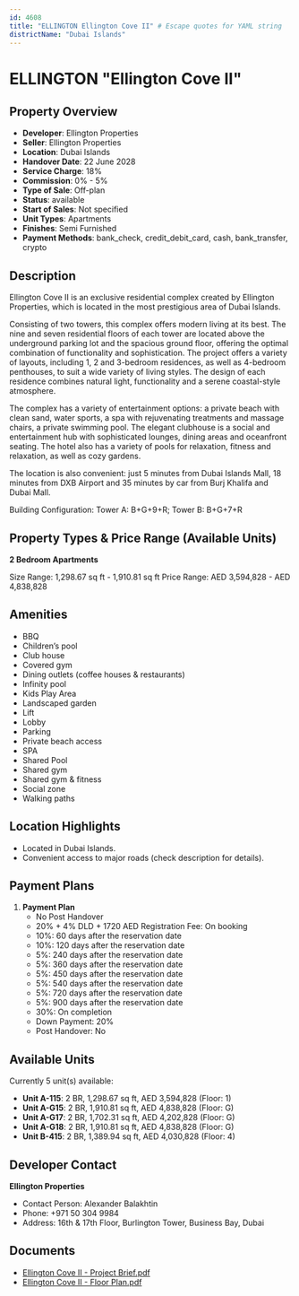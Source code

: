 ```yaml
---
id: 4608
title: "ELLINGTON Ellington Cove II" # Escape quotes for YAML string
districtName: "Dubai Islands"
---
```


# ELLINGTON "Ellington Cove II"

## Property Overview
- **Developer**: Ellington Properties
- **Seller**: Ellington Properties
- **Location**: Dubai Islands
- **Handover Date**: 22 June 2028
- **Service Charge**: 18%
- **Commission**: 0% - 5%
- **Type of Sale**: Off-plan
- **Status**: available
- **Start of Sales**: Not specified
- **Unit Types**: Apartments
- **Finishes**: Semi Furnished
- **Payment Methods**: bank_check, credit_debit_card, cash, bank_transfer, crypto

## Description
Ellington Cove II is an exclusive residential complex created by Ellington Properties, which is located in the most prestigious area of Dubai Islands.

Consisting of two towers, this complex offers modern living at its best. The nine and seven residential floors of each tower are located above the underground parking lot and the spacious ground floor, offering the optimal combination of functionality and sophistication. The project offers a variety of layouts, including 1, 2 and 3-bedroom residences, as well as 4-bedroom penthouses, to suit a wide variety of living styles. The design of each residence combines natural light, functionality and a serene coastal-style atmosphere.

The complex has a variety of entertainment options: a private beach with clean sand, water sports, a spa with rejuvenating treatments and massage chairs, a private swimming pool. The elegant clubhouse is a social and entertainment hub with sophisticated lounges, dining areas and oceanfront seating. The hotel also has a variety of pools for relaxation, fitness and relaxation, as well as cozy gardens.

The location is also convenient: just 5 minutes from Dubai Islands Mall, 18 minutes from DXB Airport and 35 minutes by car from Burj Khalifa and Dubai Mall.

Building Configuration: Tower A: B+G+9+R; Tower B: B+G+7+R

## Property Types & Price Range (Available Units)
**2 Bedroom Apartments**

Size Range: 1,298.67 sq ft - 1,910.81 sq ft
Price Range: AED 3,594,828 - AED 4,838,828

## Amenities
- BBQ
- Children’s pool
- Club house
- Covered gym
- Dining outlets  (coffee houses & restaurants)
- Infinity pool
- Kids Play Area
- Landscaped garden
- Lift
- Lobby
- Parking
- Private beach access
- SPA
- Shared Pool
- Shared gym
- Shared gym & fitness
- Social zone
- Walking paths

## Location Highlights
- Located in Dubai Islands.
- Convenient access to major roads (check description for details).

## Payment Plans
1. **Payment Plan**
   - No Post Handover
   - 20% + 4% DLD + 1720 AED Registration Fee: On booking
   - 10%: 60 days after the reservation date
   - 10%: 120 days after the reservation date
   - 5%: 240 days after the reservation date
   - 5%: 360 days after the reservation date
   - 5%: 450 days after the reservation date
   - 5%: 540 days after the reservation date
   - 5%: 720 days after the reservation date
   - 5%: 900 days after the reservation date
   - 30%: On completion
   - Down Payment: 20%
   - Post Handover: No

## Available Units
Currently 5 unit(s) available:
- **Unit A-115**: 2 BR, 1,298.67 sq ft, AED 3,594,828 (Floor: 1)
- **Unit A-G15**: 2 BR, 1,910.81 sq ft, AED 4,838,828 (Floor: G)
- **Unit A-G17**: 2 BR, 1,702.31 sq ft, AED 4,202,828 (Floor: G)
- **Unit A-G18**: 2 BR, 1,910.81 sq ft, AED 4,838,828 (Floor: G)
- **Unit B-415**: 2 BR, 1,389.94 sq ft, AED 4,030,828 (Floor: 4)

## Developer Contact
**Ellington Properties**
- Contact Person: Alexander Balakhtin
- Phone: +971 50 304 9984
- Address: 16th & 17th Floor, Burlington Tower, Business Bay, Dubai

## Documents
- [Ellington Cove II - Project Brief.pdf](https://cdn.geniemap.net/2024/12/12/dd9jn3Gk5qDcpkioIuAKD2gfvdyJ6voMTTZM1hI6.pdf)
- [Ellington Cove II - Floor Plan.pdf](https://cdn.geniemap.net/2024/12/12/o3IFRlcK0ee27KJiSz0j8LVwiEiWDCQ8yp4KUpmM.pdf)
